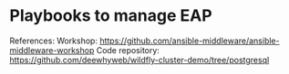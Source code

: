 # Playbooks to manage EAP

References:
Workshop:  https://github.com/ansible-middleware/ansible-middleware-workshop
Code repository:  https://github.com/deewhyweb/wildfly-cluster-demo/tree/postgresql
